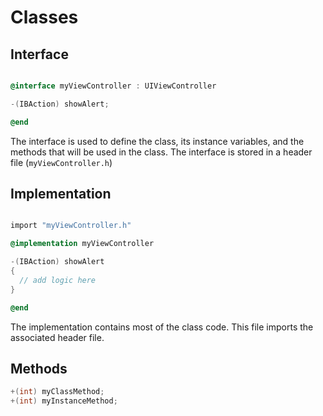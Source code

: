 # Classes


## Interface

```objective-c

@interface myViewController : UIViewController

-(IBAction) showAlert;

@end

```

The interface is used to define the class, its instance variables, and the methods that will be used in the class. The interface is stored in a header file (`myViewController.h`)

## Implementation

```objective-c

import "myViewController.h"

@implementation myViewController

-(IBAction) showAlert 
{
  // add logic here
}

@end

```

The implementation contains most of the class code. This file imports the associated header file.

## Methods

```objective-c
+(int) myClassMethod;
+(int) myInstanceMethod;
```